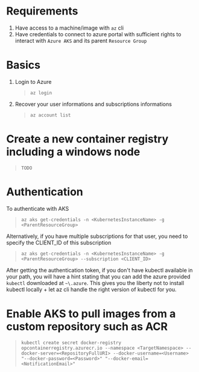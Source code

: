# Requirements
1. Have access to a machine/image with `az` cli
2. Have credentials to connect to azure portal with sufficient rights to interact with  `Azure AKS` and its parent `Resource Group`

# Basics

1. Login to Azure
    >`az login`
2. Recover your user informations and subscriptions informations
    >`az account list`
    

# Create a new container registry including a windows node
> `TODO`

# Authentication

To authenticate with AKS
> `az aks get-credentials -n <KubernetesInstanceName> -g <ParentResourceGroup>`

Alternatively, if you have multiple subscriptions for that user, you need to specify the CLIENT_ID of this subscription
> `az aks get-credentials -n <KubernetesInstanceName> -g <ParentResourceGroup> --subscription <CLIENT_ID>`

After getting the authentication token, if you don't have kubectl available in your path, you will have a hint stating that you can add the azure provided `kubectl` downloaded at `~\.azure`. This gives you the liberty not to install kubectl locally + let az cli handle the right version of kubectl for you.

# Enable AKS to pull images from a custom repository such as ACR
> `kubectl create secret docker-registry opcontainerregistry.azurecr.io --namespace <TargetNamespace> --docker-server=<RepositoryFullURI> --docker-username=<Username> "--docker-password=<Password>" "--docker-email=<NotificationEmail>"`